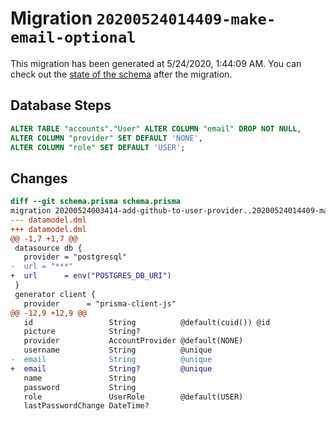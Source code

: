 # Migration `20200524014409-make-email-optional`

This migration has been generated at 5/24/2020, 1:44:09 AM.
You can check out the [state of the schema](./schema.prisma) after the migration.

## Database Steps

```sql
ALTER TABLE "accounts"."User" ALTER COLUMN "email" DROP NOT NULL,
ALTER COLUMN "provider" SET DEFAULT 'NONE',
ALTER COLUMN "role" SET DEFAULT 'USER';
```

## Changes

```diff
diff --git schema.prisma schema.prisma
migration 20200524003414-add-github-to-user-provider..20200524014409-make-email-optional
--- datamodel.dml
+++ datamodel.dml
@@ -1,7 +1,7 @@
 datasource db {
   provider = "postgresql"
-  url = "***"
+  url      = env("POSTGRES_DB_URI")
 }
 generator client {
   provider      = "prisma-client-js"
@@ -12,9 +12,9 @@
   id                 String          @default(cuid()) @id
   picture            String?
   provider           AccountProvider @default(NONE)
   username           String          @unique
-  email              String          @unique
+  email              String?         @unique
   name               String
   password           String
   role               UserRole        @default(USER)
   lastPasswordChange DateTime?
```

